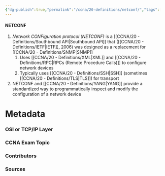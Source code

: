 ```yaml
---
{"dg-publish":true,"permalink":"/ccna/20-definitions/netconf/","tags":["defs_ccna"],"created":"2023-11-05T10:55:11.000-08:00","updated":"2023-11-07T09:28:10.333-08:00"}
---
```


#### NETCONF
1. *Network CONFiguration protocol (NETCONF)* is a [[CCNA/20 - Definitions/Southbound API\|Southbound API]] that  ([[CCNA/20 - Definitions/IETF\|IETF]], 2006) was designed as a replacement for [[CCNA/20 - Definitions/SNMP\|SNMP]]
	1. Uses [[CCNA/20 - Definitions/XML\|XML]] and [[CCNA/20 - Definitions/RPC\|RPCs (Remote Procedure Calls)]] to configure network devices
	2. Typically uses [[CCNA/20 - Definitions/SSH\|SSH]] (sometimes [[CCNA/20 - Definitions/TLS\|TLS]]) for transport
2. NETCONF and [[CCNA/20 - Definitions/YANG\|YANG]] provide a standardized way to programmatically inspect and modify the configuration of a network device




# Metadata
### OSI or TCP/IP Layer

### CCNA Exam Topic

### Contributors

### Sources
